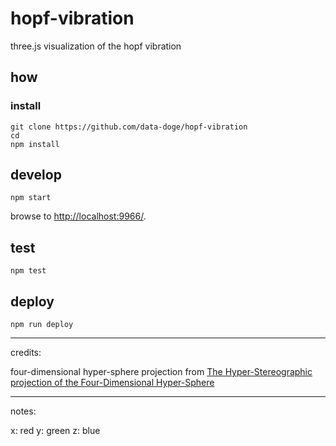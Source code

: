 
# hopf-vibration

three.js visualization of the hopf vibration

## how

### install

```
git clone https://github.com/data-doge/hopf-vibration
cd
npm install
```

## develop

```
npm start
```

browse to <http://localhost:9966/>.

## test

```
npm test
```

## deploy

```
npm run deploy
```

---

credits:

four-dimensional hyper-sphere projection from [The Hyper-Stereographic projection of the Four-Dimensional Hyper-Sphere]()

---

notes:

x: red
y: green
z: blue
